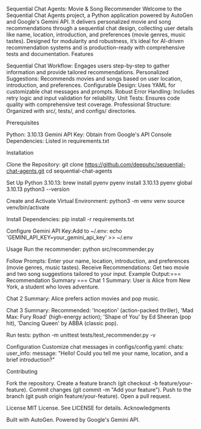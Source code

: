 Sequential Chat Agents: Movie & Song Recommender
Welcome to the Sequential Chat Agents project, a Python application powered by AutoGen and Google's Gemini API. It delivers personalized movie and song recommendations through a sequential chat design, collecting user details like name, location, introduction, and preferences (movie genres, music tastes). Designed for modularity and robustness, it’s ideal for AI-driven recommendation systems and is production-ready with comprehensive tests and documentation.
Features

Sequential Chat Workflow: Engages users step-by-step to gather information and provide tailored recommendations.
Personalized Suggestions: Recommends movies and songs based on user location, introduction, and preferences.
Configurable Design: Uses YAML for customizable chat messages and prompts.
Robust Error Handling: Includes retry logic and input validation for reliability.
Unit Tests: Ensures code quality with comprehensive test coverage.
Professional Structure: Organized with src/, tests/, and configs/ directories.

Prerequisites

Python: 3.10.13
Gemini API Key: Obtain from Google's API Console
Dependencies: Listed in requirements.txt

Installation

Clone the Repository:
git clone https://github.com/deepuhc/sequential-chat-agents.git
cd sequential-chat-agents


Set Up Python 3.10.13:
brew install pyenv
pyenv install 3.10.13
pyenv global 3.10.13
python3 --version


Create and Activate Virtual Environment:
python3 -m venv venv
source venv/bin/activate


Install Dependencies:
pip install -r requirements.txt


Configure Gemini API Key:Add to ~/.env:
echo 'GEMINI_API_KEY=your_gemini_api_key' >> ~/.env



Usage
Run the recommender:
python src/recommender.py


Follow Prompts: Enter your name, location, introduction, and preferences (movie genres, music tastes).
Receive Recommendations: Get two movie and two song suggestions tailored to your input.
Example Output:=== Recommendation Summary ===
Chat 1 Summary:
User is Alice from New York, a student who loves adventure.

Chat 2 Summary:
Alice prefers action movies and pop music.

Chat 3 Summary:
Recommended: 'Inception' (action-packed thriller), 'Mad Max: Fury Road' (high-energy action); 'Shape of You' by Ed Sheeran (pop hit), 'Dancing Queen' by ABBA (classic pop).



Run tests:
python -m unittest tests/test_recommender.py -v


Configuration
Customize chat messages in configs/config.yaml:
chats:
  user_info:
    message: "Hello! Could you tell me your name, location, and a brief introduction?"

Contributing

Fork the repository.
Create a feature branch (git checkout -b feature/your-feature).
Commit changes (git commit -m "Add your feature").
Push to the branch (git push origin feature/your-feature).
Open a pull request.

License
MIT License. See LICENSE for details.
Acknowledgments

Built with AutoGen.
Powered by Google's Gemini API.

